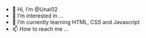 - 👋 Hi, I’m @Unai02
- 👀 I’m interested in ...
- 🌱 I’m currently learning HTML, CSS and Javascript
- 📫 How to reach me ...

<!---
Unai02/Unai02 is a ✨ special ✨ repository because its `README.md` (this file) appears on your GitHub profile.
You can click the Preview link to take a look at your changes.
--->
